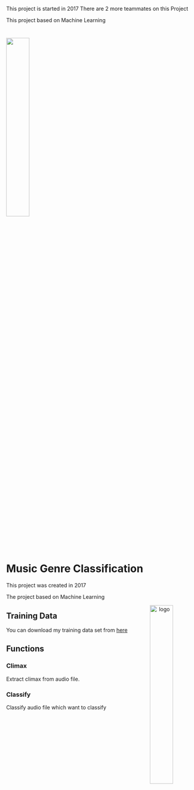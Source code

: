 This project is started in 2017
There are 2 more teammates on this Project

This project based on Machine Learning


<img src="https://user-images.githubusercontent.com/43424015/46453998-0c77e180-c759-11e8-877a-8c820edba83b.png" width="35%"></img>
=======
# Music Genre Classification

This project was created in 2017

The project based on Machine Learning

<p align="center">
  <img style="float: right;" src="https://user-images.githubusercontent.com/43424015/46453998-0c77e180-c759-11e8-877a-8c820edba83b.png" alt="logo"/ width="35%">
</p>


## Training Data
You can download my training data set from [here](https://drive.google.com/open?id=1_ToCRL_EVR6LGIzJA1jcfJLvr-_nvMNV)



## Functions

### Climax
Extract climax from audio file.

### Classify
Classify audio file which want to classify

